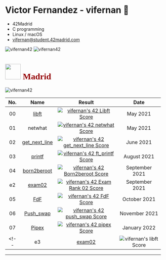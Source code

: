 ### <h1>Victor Fernandez - vifernan 🤖 </h1>

<!-- ![42 Profile Card](https://1337-readme.vercel.app/api/profile?cursus=42&dark=true&login=vifernan) -->

<!--
**vifernan42/vifernan42** is a ✨ _special_ ✨ repository because its `README.md` (this file) appears on your GitHub profile.

Here are some ideas to get you started:

- 🔭 I’m currently working on ...
- 🌱 I’m currently learning ...
- 👯 I’m looking to collaborate on ...
- 🤔 I’m looking for help with ...
- 💬 Ask me about ...
- 📫 How to reach me: ...
- 😄 Pronouns: ...
- ⚡ Fun fact: ...
# <h1 style="color:#950104; font-family: poppins;"> <img src="https://raw.githubusercontent.com/kube/vscode-42header/master/42.png" width=50> Madrid Telefónica Student </h1>
-->

- 42Madrid
- C programming
- Linux / macOS
- [vifernan@student.42madrid.com](mailto:vifernan@student.42madrid.com?subject=[GitHub]%20-)

<img src="https://github-readme-stats.vercel.app/api?username=vifernan42&show_icons=true&theme=radical" alt="vifernan42" />
<img src="https://github-readme-stats.vercel.app/api/top-langs/?username=vifernan42&theme=radical" alt="vifernan42" />

<!--[![Top Langs](https://github-readme-stats.vercel.app/api/top-langs/?username=vifernan42&theme=radical)](https://github.com/anuraghazra/github-readme-stats) -->

### <h1 style="color:#950104; font-family: poppins;"> <img src="https://raw.githubusercontent.com/kube/vscode-42header/master/42.png" width=50> Madrid</h1>

<img src="https://badge42.vercel.app/api/v2/cl4lm7u89001109jv4i7sppsl/stats?cursusId=21&coalitionId=64" alt="vifernan42" />

|  No.  |			Name				| Result | Date |
|:-----:|:---------------:|:------:|:----:|
|  00  |[libft](https://github.com/vifernan42/libft)						          | [![vifernan's 42 Libft Score](https://badge42.vercel.app/api/v2/cl4lm7u89001109jv4i7sppsl/project/2148441)](https://github.com/JaeSeoKim/badge42) | May 2021 |
|  01  |netwhat     			          | [![vifernan's 42 netwhat Score](https://badge42.vercel.app/api/v2/cl4lm7u89001109jv4i7sppsl/project/2163849)](https://github.com/JaeSeoKim/badge42) | May 2021 |
|  02  |[get_next_line](https://github.com/vifernan42/get_next_line)			          | [![vifernan's 42 get_next_line Score](https://badge42.vercel.app/api/v2/cl4lm7u89001109jv4i7sppsl/project/2165221)](https://github.com/JaeSeoKim/badge42) | June 2021 |
|  03  |[printf](https://github.com/vifernan42/ft_printf)        		          | [![vifernan's 42 ft_printf Score](https://badge42.vercel.app/api/v2/cl4lm7u89001109jv4i7sppsl/project/2170754)](https://github.com/JaeSeoKim/badge42) | August 2021 |
|  04  |[born2beroot](https://github.com/vifernan42/Born2BeRoot)    		          | [![vifernan's 42 Born2beroot Score](https://badge42.vercel.app/api/v2/cl4lm7u89001109jv4i7sppsl/project/2189210)](https://github.com/JaeSeoKim/badge42) | September 2021 |
|  e2  |[exam02](https://github.com/vifernan42/exam02)    		          | [![vifernan's 42 Exam Rank 02 Score](https://badge42.vercel.app/api/v2/cl4lm7u89001109jv4i7sppsl/project/2360319)](https://github.com/JaeSeoKim/badge42) | September 2021 |
|  05  |[FdF](https://github.com/vifernan42/FdF)           		          | [![vifernan's 42 FdF Score](https://badge42.vercel.app/api/v2/cl4lm7u89001109jv4i7sppsl/project/2328743)](https://github.com/JaeSeoKim/badge42) |October 2021 |
|  06  |[Push_swap](https://github.com/vifernan42/push_swap)           		          | [![vifernan's 42 push_swap Score](https://badge42.vercel.app/api/v2/cl4lm7u89001109jv4i7sppsl/project/2396827)](https://github.com/JaeSeoKim/badge42) |November 2021 |
|  07  |[Pipex](https://github.com/vifernan42/pipex)           		          | [![vifernan's 42 pipex Score](https://badge42.vercel.app/api/v2/cl4lm7u89001109jv4i7sppsl/project/2368031)](https://github.com/JaeSeoKim/badge42) |January 2022 |
<!--|  e3  |[exam02](https://github.com/vifernan42/exam03)    		          | ![vifernan's libft Score](https://badge42.herokuapp.com/api/project/vifernan/Exam%20Rank%2003) | February 2022 |-->


---

